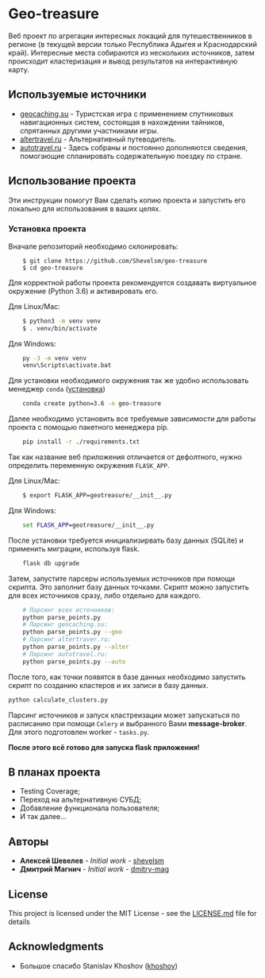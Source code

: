 # Geo-treasure

Веб проект по агрегации интересных локаций для путешественников в регионе (в текущей версии только Республика Адыгея и Краснодарский край). Интересные места собираются из нескольких источников, затем происходит кластеризация и вывод результатов на интерактивную карту.

## Используемые источники

- [geocaching.su](https://geocaching.su/) - Туристская игра с применением спутниковых навигационных систем, состоящая в нахождении тайников, спрятанных другими участниками игры.
- [altertravel.ru](https://altertravel.ru/) - Альтернативный путеводитель.
- [autotravel.ru](https://autotravel.ru/) - Здесь собраны и постоянно дополняются сведения, помогающие спланировать содержательную поездку по стране.

## Использование проекта

Эти инструкции помогут Вам сделать копию проекта и запустить его локально для использования в ваших целях.

### Установка проекта

Вначале репозиторий необходимо склонировать:

```shell
    $ git clone https://github.com/Shevelsm/geo-treasure
    $ cd geo-treasure
```

Для корректной работы проекта рекомендуется создавать виртуальное окружение (Python 3.6) и активировать его.

Для Linux/Mac:

```bash
    $ python3 -m venv venv
    $ . venv/bin/activate
```

Для Windows:

```cmd
    py -3 -m venv venv
    venv\Scripts\activate.bat
```

Для установки необходимого окружения так же удобно использовать менеджер `conda` ([установка](https://docs.conda.io/projects/conda/en/latest/user-guide/install/index.html))

```bash
    conda create python=3.6 -n geo-treasure
```

Далее необходимо установить все требуемые зависимости для работы проекта с помощью пакетного менеджера pip.

```bash
    pip install -r ./requirements.txt
```

Так как название веб приложения отличается от дефолтного, нужно определить переменную окружения  `FLASK_APP`.

Для Linux/Mac:

```bash
    $ export FLASK_APP=geotreasure/__init__.py
```

Для Windows:

```cmd
    set FLASK_APP=geotreasure/__init__.py
```

После установки требуется инициализирвать базу данных (SQLite) и применить миграции, используя flask.

```bash
    flask db upgrade
```

Затем, запустите парсеры используемых источников при помощи скрипта. Это заполнит базу данных точками.
Скрипт можно запустить для всех источников сразу, либо отдельно для каждого.

```bash
    # Парсинг всех источников:
    python parse_points.py
    # Парсинг geocaching.su:
    python parse_points.py --geo
    # Парсинг altertraver.ru:
    python parse_points.py --alter
    # Парсинг autotravel.ru:
    python parse_points.py --auto
```

После того, как точки появятся в базе данных необходимо запустить скрипт по созданию кластеров и их записи в базу данных.

```bash
python calculate_clusters.py
```

Парсинг источников и запуск кластреизации может запускаться по расписанию при помощи `Celery` и выбранного Вами **message-broker**.
Для этого подготовлен worker - `tasks.py`.

**После этого всё готово для запуска flask приложения!**

## В планах проекта

- Testing Coverage;
- Переход на альтернативную СУБД;
- Добавление функционала пользователя;
- И так далее...

## Авторы

- **Алексей Шевелев** - _Initial work_ - [shevelsm](https://github.com/Shevelsm)
- **Дмитрий Магнич** - _Initial work_ - [dmitry-mag](https://github.com/dmitry-mag)

## License

This project is licensed under the MIT License - see the [LICENSE.md](LICENSE.md) file for details

## Acknowledgments

- Большое спасибо Stanislav Khoshov ([khoshov](https://github.com/khoshov))
